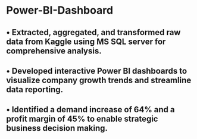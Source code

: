 # Power-BI-Dashboard
## •	Extracted, aggregated, and transformed raw data from Kaggle using MS SQL server for comprehensive analysis.
## •	Developed interactive Power BI dashboards to visualize company growth trends and streamline data reporting.
## •	Identified a demand increase of 64% and a profit margin of 45% to enable strategic business decision making.
